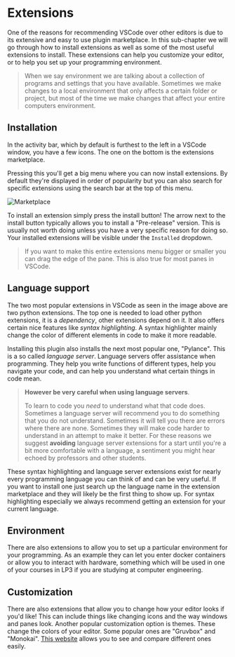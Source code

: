 # Extensions
One of the reasons for recommending VSCode over other editors is due to its
extensive and easy to use plugin marketplace. In this sub-chapter we will go
through how to install extensions as well as some of the most useful extensions to install. These extensions can help you customize your editor, or to help you set up your programming environment.

<!-- > In VSCode they're called extensions and not plugins, the reason for this is largely semantic. The reason we call them plugins is because we are nerds who like semantics. -->

> When we say environment we are talking about a collection of programs and settings that you have available. Sometimes we make changes to a local environment that only affects a certain folder or project, but most of the time we make changes that affect your entire computers environment.

## Installation 
In the activity bar, which by default is furthest to the left in a VSCode window, you have a few icons. The one on the bottom is the extensions marketplace. 

Pressing this you'll get a big menu where you can now install extensions. By default they're displayed in order of popularity but you can also search for specific extensions using the search bar at the top of this menu.

![Marketplace](/Assets/editor/marketplace.png)

To install an extension simply press the install button! The arrow next to the install button typically allows you to install a "Pre-release" version. This is usually not worth doing unless you have a very specific reason for doing so.
Your installed extensions will be visible under the `Installed` dropdown.

> If you want to make this entire extensions menu bigger or smaller you can
> drag the edge of the pane. This is also true for most panes in VSCode.

## Language support
The two most popular extensions in VSCode as seen in the image above are two
python extensions. The top one is needed to load other python extensions, it is
a *dependency*, other extensions depend on it. It also offers certain nice
features like *syntax highlighting*. A syntax highlighter mainly change the
color of different elements in code to make it more readable. 

Installing this plugin also installs the next most popular one, "Pylance". This
is a so called _language server_. Language servers offer assistance when
programming. They help you write functions of different types, help you
navigate your code, and can help you understand what certain things in code
mean. 

> **However be very careful when using language servers**.
> 
> To learn to code you *need* to understand what that code does. Sometimes a
> language server will recommend you to do something that you do not understand.
> Sometimes it will tell you there are errors where there are none. Sometimes
> they will make code harder to understand in an attempt to make it better. For
> these reasons we suggest **avoiding** language server extensions for a start
> until you're a bit more comfortable with a language, a sentiment you might
> hear echoed by professors and other students.

These syntax highlighting and language server extensions exist for nearly every
programming language you can think of and can be very useful. If you want to
install one just search up the language name in the extension marketplace and
they will likely be the first thing to show up. For syntax highlighting
especially we always recommend getting an extension for your current language.

## Environment
There are also extensions to allow you to set up a particular environment for
your programming. As an example they can let you enter docker containers or
allow you to interact with hardware, something which will be used in one of
your courses in LP3 if you are studying at computer engineering.

## Customization 
There are also extensions that allow you to change how your editor looks if
you'd like! This can include things like changing icons and the way windows and
panes look. Another popular customization option is themes. These change the
colors of your editor. Some popular ones are "Gruvbox" and "Monokai". [This
website](https://vscodethemes.com/) allows you to see and compare different
ones easily.

<!-- it pains me not to mention catppuccin 😔-->
